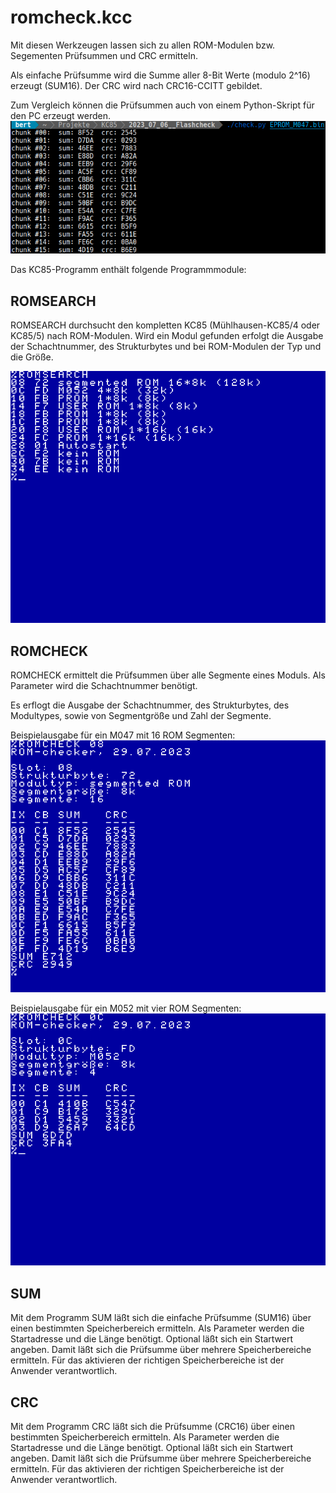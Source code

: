 # romcheck.kcc

Mit diesen Werkzeugen lassen sich zu allen ROM-Modulen bzw. Segementen Prüfsummen und CRC ermitteln.

Als einfache Prüfsumme wird die Summe aller 8-Bit Werte (modulo 2^16) erzeugt (SUM16). Der CRC wird nach CRC16-CCITT gebildet.

Zum Vergleich können die Prüfsummen auch von einem Python-Skript für den PC erzeugt werden. 
![Screenshot](Bilder/flashcheck_pc.png)

Das KC85-Programm enthält folgende Programmmodule:
## ROMSEARCH

ROMSEARCH durchsucht den kompletten KC85 (Mühlhausen-KC85/4 oder KC85/5) nach ROM-Modulen. Wird ein Modul gefunden erfolgt die Ausgabe der Schachtnummer, des Strukturbytes und bei ROM-Modulen der Typ und die Größe.

![Screenshot](Bilder/romsearch.png)

## ROMCHECK

ROMCHECK ermittelt die Prüfsummen über alle Segmente eines Moduls.
Als Parameter wird die Schachtnummer benötigt.

Es erflogt die Ausgabe der Schachtnummer, des Strukturbytes, des Modultypes, sowie von Segmentgröße und Zahl der Segmente.

Beispielausgabe für ein M047 mit 16 ROM Segmenten:
![Screenshot](Bilder/romcheck_M047.png)


Beispielausgabe für ein M052 mit vier ROM Segmenten:
![Screenshot](Bilder/romcheck_M052.png)


## SUM
Mit dem Programm SUM läßt sich die einfache Prüfsumme (SUM16) über einen bestimmten Speicherbereich ermitteln.
Als Parameter werden die Startadresse und die Länge benötigt.
Optional läßt sich ein Startwert angeben. Damit läßt sich die Prüfsumme über mehrere Speicherbereiche ermitteln.
Für das aktivieren der richtigen Speicherbereiche ist der Anwender verantwortlich.


## CRC
Mit dem Programm CRC läßt sich die Prüfsumme (CRC16) über einen bestimmten Speicherbereich ermitteln.
Als Parameter werden die Startadresse und die Länge benötigt.
Optional läßt sich ein Startwert angeben. Damit läßt sich die Prüfsumme über mehrere Speicherbereiche ermitteln.
Für das aktivieren der richtigen Speicherbereiche ist der Anwender verantwortlich.

